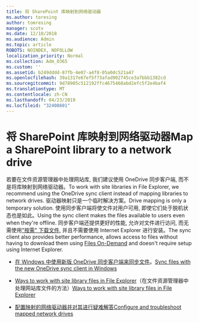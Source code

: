 ```yaml
---
title: 将 SharePoint 库映射到网络驱动器
ms.author: toresing
author: tomresing
manager: scotv
ms.date: 12/10/2018
ms.audience: Admin
ms.topic: article
ROBOTS: NOINDEX, NOFOLLOW
localization_priority: Normal
ms.collection: Adm_O365
ms.custom: ''
ms.assetid: b249dddd-87fb-4e07-a4f8-05a0dc521a47
ms.openlocfilehash: 39a1317e67ef5f73afad902745ce3a7bbb1382cd
ms.sourcegitcommit: 9d78905c512192ffc4675468abd2efc5f2e4baf4
ms.translationtype: MT
ms.contentlocale: zh-CN
ms.lasthandoff: 04/23/2019
ms.locfileid: "32408601"
---
```

# <a name="map-a-sharepoint-library-to-a-network-drive"></a><span data-ttu-id="da7ff-102">将 SharePoint 库映射到网络驱动器</span><span class="sxs-lookup"><span data-stu-id="da7ff-102">Map a SharePoint library to a network drive</span></span>

<span data-ttu-id="da7ff-103">若要在文件资源管理器中处理网站库, 我们建议使用 OneDrive 同步客户端, 而不是将库映射到网络驱动器。</span><span class="sxs-lookup"><span data-stu-id="da7ff-103">To work with site libraries in File Explorer, we recommend using the OneDrive sync client instead of mapping libraries to network drives.</span></span> <span data-ttu-id="da7ff-104">驱动器映射只是一个临时解决方案。</span><span class="sxs-lookup"><span data-stu-id="da7ff-104">Drive mapping is only a temporary solution.</span></span> <span data-ttu-id="da7ff-105">使用同步客户端将使文件对用户可用, 即使它们处于脱机状态也是如此。</span><span class="sxs-lookup"><span data-stu-id="da7ff-105">Using the sync client makes the files available to users even when they're offline.</span></span> <span data-ttu-id="da7ff-106">同步客户端还提供更好的性能, 允许对文件进行访问, 而无需使用["按需" 下载文件](https://support.office.com/article/Learn-about-OneDrive-Files-On-Demand-0E6860D3-D9F3-4971-B321-7092438FB38E), 并且不需要使用 Internet Explorer 进行安装。</span><span class="sxs-lookup"><span data-stu-id="da7ff-106">The sync client also provides better performance, allows access to files without having to download them using [Files On-Demand](https://support.office.com/article/Learn-about-OneDrive-Files-On-Demand-0E6860D3-D9F3-4971-B321-7092438FB38E) and doesn't require setup using Internet Explorer.</span></span> 
  
- <span data-ttu-id="da7ff-107">[在 Windows 中使用新版 OneDrive 同步客户端来同步文件](https://go.microsoft.com/fwlink/?linkid=866427)。</span><span class="sxs-lookup"><span data-stu-id="da7ff-107">[Sync files with the new OneDrive sync client in Windows](https://go.microsoft.com/fwlink/?linkid=866427)</span></span>
    
- <span data-ttu-id="da7ff-108">[Ways to work with site library files in File Explorer](https://go.microsoft.com/fwlink/?linkid=866291)（在文件资源管理器中处理网站库文件的方法）</span><span class="sxs-lookup"><span data-stu-id="da7ff-108">[Ways to work with site library files in File Explorer](https://go.microsoft.com/fwlink/?linkid=866291)</span></span>
    
- [<span data-ttu-id="da7ff-109">配置映射的网络驱动器并对其进行疑难解答</span><span class="sxs-lookup"><span data-stu-id="da7ff-109">Configure and troubleshoot mapped network drives</span></span>](https://support.microsoft.com/kb/2616712)
    

